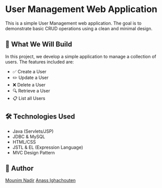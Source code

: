 # User Management Web Application

This is a simple User Management web application. The goal is to demonstrate basic CRUD operations using a clean and minimal design.

## 🔧 What We Will Build

In this project, we develop a simple application to manage a collection of users. The features included are:

- ✅ Create a User  
- ✏️ Update a User  
- ❌ Delete a User  
- 🔍 Retrieve a User  
- 📋 List all Users

## 🛠 Technologies Used

- Java (Servlets/JSP)
- JDBC & MySQL
- HTML/CSS
- JSTL & EL (Expression Language)
- MVC Design Pattern

## 👤 Author
[Mounim Nadir](https://github.com/MounimNadir)
[Anass Ighachouten](https://github.com/IghachoutenAnass)

